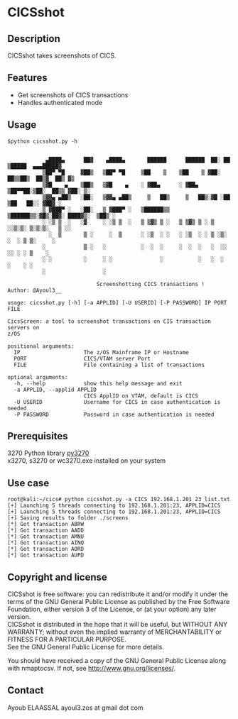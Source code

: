# CICSshot
## Description  
CICSshot takes screenshots of CICS.

## Features    
* Get screenshots of CICS transactions
* Handles authenticated mode

## Usage
```
$python cicsshot.py -h

              
            ▄████▄      ██▓    ▄████▄       ██████      ██████  ██░ ██  ▒█████  ▄▄▄█████▓
           ▒██▀ ▀█     ▓██▒   ▒██▀ ▀█     ▒██    ▒    ▒██    ▒ ▓██░ ██▒▒██▒  ██▒▓  ██▒ ▓▒
           ▒▓█    ▄    ▒██▒   ▒▓█    ▄    ░ ▓██▄      ░ ▓██▄   ▒██▀▀██░▒██░  ██▒▒ ▓██░ ▒░    
           ▒▓▓▄ ▄██▒   ░██░   ▒▓▓▄ ▄██▒     ▒   ██▒     ▒   ██▒░▓█ ░██ ▒██   ██░░ ▓██▓ ░ 
           ▒ ▓███▀ ░   ░██░   ▒ ▓███▀ ░   ▒██████▒▒   ▒██████▒▒░▓█▒░██▓░ ████▓▒░  ▒██▒ ░ 
           ░ ░▒ ▒  ░   ░▓     ░ ░▒ ▒  ░   ▒ ▒▓▒ ▒ ░   ▒ ▒▓▒ ▒ ░ ▒ ░░▒░▒░ ▒░▒░▒░   ▒ ░░   
             ░  ▒       ▒ ░     ░  ▒      ░ ░▒  ░ ░   ░ ░▒  ░ ░ ▒ ░▒░ ░  ░ ▒ ▒░     ░    
           ░            ▒ ░   ░           ░  ░  ░     ░  ░  ░   ░  ░░ ░░ ░ ░ ▒    ░      
           ░ ░          ░     ░ ░               ░           ░   ░  ░  ░    ░ ░           
           ░                  ░                                                          
                  
                            Screenshotting CICS transactions !		Author: @Ayoul3__

usage: cicsshot.py [-h] [-a APPLID] [-U USERID] [-P PASSWORD] IP PORT FILE

CicsScreen: a tool to screenshot transactions on CIS transaction servers on
z/OS

positional arguments:
  IP                    The z/OS Mainframe IP or Hostname
  PORT                  CICS/VTAM server Port
  FILE                  File containing a list of transactions

optional arguments:
  -h, --help            show this help message and exit
  -a APPLID, --applid APPLID
                        CICS ApplID on VTAM, default is CICS
  -U USERID             Username for CICS in case authentication is needed
  -P PASSWORD           Password in case authentication is needed

```
## Prerequisites
3270 Python library [py3270](https://pypi.python.org/pypi/py3270/0.2.0)  
x3270, s3270 or wc3270.exe installed on your system

## Use case
```
root@kali:~/cics# python cicsshot.py -a CICS 192.168.1.201 23 list.txt
[+] Launching 5 threads connecting to 192.168.1.201:23, APPLID=CICS
[+] Launching 5 threads connecting to 192.168.1.201:23, APPLID=CICS
[+] Saving results to folder ./screens
[*] Got transaction ABRW
[*] Got transaction AADD
[*] Got transaction AMNU
[*] Got transaction AINQ
[*] Got transaction AORD
[*] Got transaction AUPD
```

## Copyright and license  
CICSshot is free software: you can redistribute it and/or modify it under the terms of the GNU General Public License as published by the Free Software Foundation, either version 3 of the License, or (at your option) any later version.  
CICSshot is distributed in the hope that it will be useful, but WITHOUT ANY WARRANTY; without even the implied warranty of MERCHANTABILITY or FITNESS FOR A PARTICULAR PURPOSE.  
See the GNU General Public License for more details.

You should have received a copy of the GNU General Public License along with nmaptocsv. If not, see http://www.gnu.org/licenses/.

## Contact
Ayoub ELAASSAL ayoul3.zos at gmail dot com
